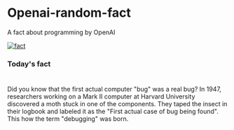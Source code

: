 
# Openai-random-fact
 A fact about programming by OpenAI

[![fact](https://github.com/MarioVidoni/openai-daily-fact/actions/workflows/main.yml/badge.svg)](https://github.com/MarioVidoni/openai-daily-fact/actions/workflows/main.yml)

### Today's fact
# 
Did you know that the first actual computer "bug" was a real bug? In 1947, researchers working on a Mark II computer at Harvard University discovered a moth stuck in one of the components. They taped the insect in their logbook and labeled it as the "First actual case of bug being found". This how the term "debugging" was born.